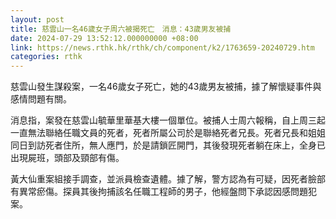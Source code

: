 ```yaml
---
layout: post
title: 慈雲山一名46歲女子周六被揭死亡　消息：43歲男友被捕
date: 2024-07-29 13:52:12.000000000 +08:00
link: https://news.rthk.hk/rthk/ch/component/k2/1763659-20240729.htm
categories: rthk
---
```


慈雲山發生謀殺案，一名46歲女子死亡，她的43歲男友被捕，據了解懷疑事件與感情問題有關。 

消息指，案發在慈雲山毓華里華基大樓一個單位。被捕人士周六報稱，自上周三起一直無法聯絡任職文員的死者，死者所屬公司於是聯絡死者兄長。死者兄長和姐姐同日到訪死者住所，無人應門，於是請鎖匠開門，其後發現死者躺在床上，全身已出現屍班，頭部及頸部有傷。

黃大仙重案組接手調查，並派員檢查遺體。據了解，警方認為有可疑，因死者臉部有異常瘀傷。探員其後拘捕該名任職工程師的男子，他經盤問下承認因感問題犯案。
